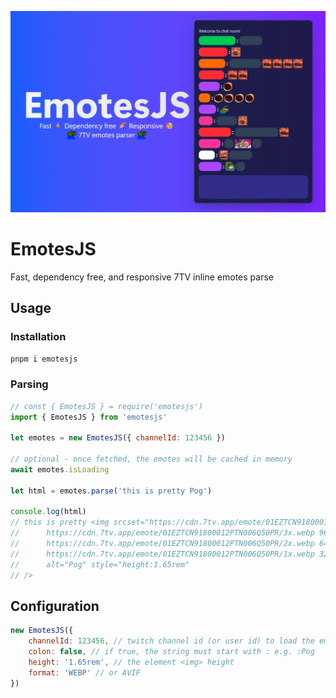 ![banner](.github/images/banner.png)

# EmotesJS

Fast, dependency free, and responsive 7TV inline emotes parse

## Usage

### Installation
```sh
pnpm i emotesjs
```

### Parsing
```js
// const { EmotesJS } = require('emotesjs')
import { EmotesJS } from 'emotesjs'

let emotes = new EmotesJS({ channelId: 123456 })

// optional - once fetched, the emotes will be cached in memory
await emotes.isLoading

let html = emotes.parse('this is pretty Pog')

console.log(html) 
// this is pretty <img srcset="https://cdn.7tv.app/emote/01EZTCN91800012PTN006Q50PR/4x.webp 128w, 
//      https://cdn.7tv.app/emote/01EZTCN91800012PTN006Q50PR/3x.webp 96w, 
//      https://cdn.7tv.app/emote/01EZTCN91800012PTN006Q50PR/2x.webp 64w, 
//      https://cdn.7tv.app/emote/01EZTCN91800012PTN006Q50PR/1x.webp 32w" 
//      alt="Pog" style="height:1.65rem"
// />
```

## Configuration

```js
new EmotesJS({ 
    channelId: 123456, // twitch channel id (or user id) to load the emotes
    colon: false, // if true, the string must start with : e.g. :Pog
    height: '1.65rem', // the element <img> height
    format: 'WEBP' // or AVIF
})
```

